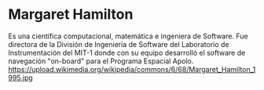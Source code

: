 # Margaret Hamilton
Es una científica computacional, matemática e ingeniera de Software. Fue directora de la División de Ingeniería de Software del Laboratorio de Instrumentación del MIT-1 donde con su equipo desarrolló el software de navegación "on-board" para el Programa Espacial Apolo.
https://upload.wikimedia.org/wikipedia/commons/6/68/Margaret_Hamilton_1995.jpg
